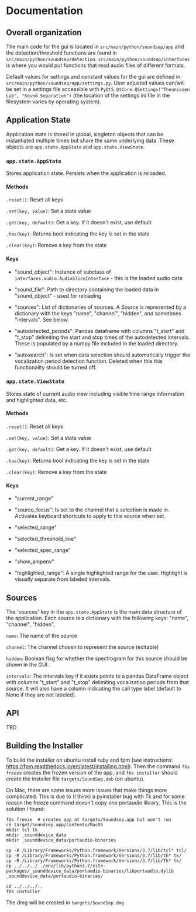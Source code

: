 # Documentation

## Overall organization

The main code for the gui is located in `src/main/python/soundsep/app` and the detection/threshold functions are found in `src/main/python/soundsep/detection`. `src/main/python/soundsep/interfaces` is where you would put functions that read audio files of different formats.

Default values for settings and constant values for the gui are defined in `src/main/python/soundsep/app/settings.py`. User adjusted values can/will be set in a settings file accessible with `PyQt5.QtCore.QSettings("Theunissen Lab", "Sound Separation")` (the location of the settings ini file in the filesystem varies by operating system).

## Application State

Application state is stored in global, singleton objects that can be
instantiated multiple times but share the same underlying data. These objects
are `app.state.AppState` and `app.state.ViewState`.

### `app.state.AppState`
Stores application state. Persists when the application is reloaded.

#### Methods

`.reset()`: Reset all keys

`.set(key, value)`: Set a state value

`.get(key, default)`: Get a key. If it doesn't exist, use default

`.has(key)`: Returns bool indicating the key is set in the state

`.clear(key)`: Remove a key from the state

#### Keys

* "sound_object": Instance of subclass of `interfaces.audio.AudioSliceInterface` - this is the loaded audio data

* "sound_file": Path to directory containing the loaded data in "sound_object" - used for reloading

* "sources": List of dictionaries of sources. A Source is represented by a dictionary with the keys "name", "channel", "hidden", and sometimes "intervals". See below.

* "autodetected_periods": Pandas dataframe with columns "t_start" and "t_stop" delimiting the start and stop times of the autodetected intervals. These is populated by a numpy file included in the loaded directory.

* "autosearch": Is set when data selection should automatically trigger the vocalization period detection function. Deleted when this this functionality should be turned off.

### `app.state.ViewState`
Stores state of current audio view including visible time range information and highlighted data, etc.

#### Methods

`.reset()`: Reset all keys

`.set(key, value)`: Set a state value

`.get(key, default)`: Get a key. If it doesn't exist, use default

`.has(key)`: Returns bool indicating the key is set in the state

`.clear(key)`: Remove a key from the state

#### Keys

* "current_range"

* "source_focus": Is set to the channel that a selection is made in. Activates keyboard shortcuts to apply to this source when set.

* "selected_range"

* "selected_threshold_line"

* "selected_spec_range"

* "show_ampenv"

* "highlighted_range": A single highlighted range for the user. Highlight is visually separate from labeled intervals.

## Sources

The 'sources' key in the `app.state.AppState` is the main data structure of the application. Each source is a dictionary with the following keys:
"name", "channel", "hidden",

`name`: The name of the source

`channel`: The channel chosen to represent the source (editable)

`hidden`: Boolean flag for whether the spectrogram for this source should be shown in the GUI.

`intervals`: The intervals key if it exists points to a pandas DataFrame object with columns "t_start" and "t_stop" delimiting vocalization periods from that source. It will also have a column indicating the call type label (default to None if they are not labeled).

## API

TBD


## Building the Installer

To build the installer on ubuntu install ruby and fpm (see instructions: https://fpm.readthedocs.io/en/latest/installing.html). Then the command `fbs freeze` creates the frozen version of the app, and `fbs installer` should create the installer file `targets/SoundSep.deb` (on ubuntu).

On Mac, there are some issues more issues that make things more complicated. This is due to (I think) a pyinstaller bug with Tk and for some reason the freeze command doesn't copy one portaudio library. This is the solution I found:

```
fbs freeze  # creates app at targets/Soundsep.app but won't run
cd target/Soundsep.app/Contents/MacOS
mkdir tcl tk
mkdir _sounddevice_data
mkdir _sounddevice_data/portaudio-binaries

cp -R /Library/Frameworks/Python.framework/Versions/3.7/lib/tcl* tcl/
cp -R /Library/Frameworks/Python.framework/Versions/3.7/lib/tk* tk/
cp -R /Library/Frameworks/Python.framework/Versions/3.7/lib/Tk* tk/
cp ../../../../env/lib/python3.7/site-packages/_sounddevice_data/portaudio-binaries/libportaudio.dylib  _sounddevice_data/portaudio-binaries/

cd ../../../..
fbs installer
```

The dmg will be created in `targets/SoundSep.dmg`
